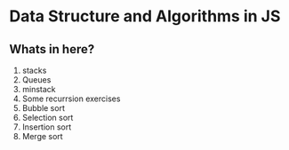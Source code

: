 # Data Structure and Algorithms in JS

## Whats in here?  

1. stacks
2. Queues
3. minstack
4. Some recurrsion exercises
5. Bubble sort
6. Selection sort
7. Insertion sort
8. Merge sort
